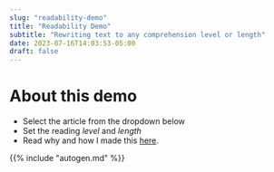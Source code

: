 ```yaml
---
slug: "readability-demo"
title: "Readability Demo"
subtitle: "Rewriting text to any comprehension level or length"
date: 2023-07-16T14:03:53-05:00
draft: false
---
```


# About this demo
- Select the article from the dropdown below
- Set the reading *level* and *length*
- Read why and how I made this [here](/posts/readability).

<script>
    function updateText() {
        var art = document.getElementById('demo-article').value;

        if(!document.querySelector('input[name="demo-lev"]:checked'))
            document.getElementsByName('demo-lev')[0].checked = true;
        var lev = document.querySelector('input[name="demo-lev"]:checked').value;

        if(!document.querySelector('input[name="demo-len"]:checked'))
            document.getElementsByName('demo-len')[0].checked = true;
        var len = document.querySelector('input[name="demo-len"]:checked').value;

        Array.from(document.querySelectorAll('div.slide-show')).forEach(
            div => { div.classList.remove('slide-show'); });
        console.log(art + '-' + lev + '-' + len);
        document.getElementById(art + '-' + lev + '-' + len).classList.add('slide-show');
    }
</script>

<style>

    div.tip, .toc {
        display:none;
    }

    h1#read-params {
        margin-bottom:0;
    }

    #demo-form {
        border:1px solid #dda;
        padding:0;
        background:#ffe;
        margin-bottom:2em;
    }

    #demo-form div.row {
        margin:1em 0.5em;
    }

    #demo-form label.col {
        min-width:25%;
    }

    #demo-form select#demo-article {
        font-size:1.2em;
        width:70%;
        max-width:70%;
    }

    #demo-form .radio-btn {
        display: inline-block;
        margin:0;
        margin-right:6px;
        cursor: pointer;
    }

    #demo-form .radio-btn input {
        display: none;
    }

    #demo-form .radio-btn span {
        padding: 0.5em;
        font-size:0.9em;
        border: 1px solid #5badf0;
        color: #333;
        background-color: #fff;
        transition: background-color .2s;
    }

    #demo-form .radio-btn input:checked + span {
        background-color: #5badf0;
        color: #fff;
    }

    .slide-pane {
        display: none;
    }

    .slide-param {
        padding: 0;
        margin: 1em 0 3em;
    }

    .slide-param-art {
        font-size:1.5em;
        text-align:center;
        font-weight:bold;
        border-bottom: 1px solid #0594cb;
    }

    .slide-param-lev {
        font-size:0.9em;
        color:#666;
        float:left;
    }

    .slide-param-len {
        font-size:0.9em;
        color:#666;
        float:right;
    }

    .slide-show {
        display: block !important;
    }

    .slide-body {
        clear:both;
        margin: 0;
        padding: 0.5em 1em;
        border-left: 4px solid #0594cb;
        background: #eee;
    }

    .slide-body h1 {
        font-size:1.3em;
        color:#000;
    }

    .slide-body h1:first-child {
        margin-top:0.2em;
    }

    .slide-body h2 {
        font-size:1.15em;
        font-weight:normal;
        color:#000;
    }

    .slide-body h3 {
        padding-left:1em;
        font-size:1em;
        font-weight:bold;
        color:#000;
    }

    .slide-body p {
        padding-left:1em;
    }

    @media only screen and (max-width: 500px) {
        #single .content,  #single .content > h1 {
            margin:0;
        }
        .slide-param {
            margin:1em 0;
        }
        .slide-param-art {
            font-size:1.4em;
        }
        .slide-param-lev, .slide-param-len {
            text-align:center;
            float:inherit;
        }
    }


</style>

{{% include "autogen.md" %}}

<script>
    updateText();
</script>

<!--begin-->